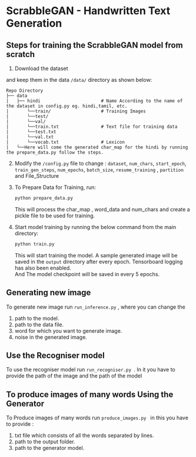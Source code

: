 # ScrabbleGAN - Handwritten Text Generation

## Steps for training the ScrabbleGAN model from scratch
1. Download the dataset

and keep them in the data `/data/` directory as shown below:
```
Repo Directory
├── data
|   ├── hindi                       # Name According to the name of the dataset in config.py eg. hindi,tamil, etc.
|       └──train/                   # Training Images
|       └──test/
|       └──val/
|       └──train.txt                # Text file for training data
|       └──test.txt
|       └──val.txt                  
|       └──vocab.txt                # Lexicon
|   └──Here will come the generated char_map for the hindi by running the prepare_data.py follow the steps.
```

2. Modify the `/config.py` file to change :
`dataset`, `num_chars`, `start_epoch`, `train_gen_steps`,  `num_epochs`, `batch_size`, `resume_training` , `partition` and File_Structure


3. To Prepare Data for Training, run:
    ```bash
    python prepare_data.py
    ```
    This will process the char_map , word_data and num_chars and create a pickle file to be used for training. 

4. Start model training by running the below command from the main directory:
    ```bash
    python train.py
    ```
   This will start training the model. A sample generated image will be saved in the `output` directory
   after every epoch. Tensorboard logging has also been enabled.  
   And The model checkpoint will be saved in every 5 epochs.

## Generating new image
To generate new image run `run_inference.py` , where you can change the 

1. path to the model.
2. path to the data file.
3. word for which you want to generate image.
4. noise in the generated image.

## Use the Recogniser model
To use the recogniser model run `run_recogniser.py `. In it you have to provide the path of the image and the path of the model

## To produce images of many words Using the Generator
To Produce images of many words run `produce_images.py ` in this you have to provide :
1. txt file which consists of all the words separated by lines.
2. path to the output folder.
3. path to the generator model.